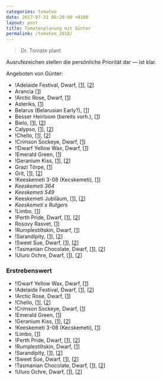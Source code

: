 ```yaml
---
categories: tomaten
date: 2017-07-31 06:20:00 +0100
layout: post
title: Tomatenplanung mit Günter
permalink: /tomaten_2018/
---
```


> Dr. Tomate plant

Ausrufezeichen stellen die persönliche Priorität dar — ist klar.

Angeboten von Günter:

- !Adelaide Festival, Dwarf, [[1](http://tatianastomatobase.com/wiki/Adelaide_Festival)], [[2](https://www.glenseeds.co.za/products/dwarf-adeleide-festival)]
- Arancia [[1](http://www.pflanzen-traum.de/product_info.php?products_id=311)]
- !Arctic Rose, Dwarf, [[1](http://tatianastomatobase.com/wiki/Dwarf_Arctic_Rose)]
- Asteriks, [[1](http://www.tomaten-forum.com/Thread-Tomaten-Sortenbeschreibungen?pid=80938#pid80938)]
- Belarus (Belarusian Early?), [[1](http://t.tatianastomatobase.com:88/wiki/Belarusian_Early)]
- Besser Heirloom (bereits vorh.), [[1](http://www.tomaten-atlas.de/sorten/b/110-besser)]
- Bielo, [[1](http://www.tomaten-atlas.de/sorten/b/5553-bielo-russian)], [[2](http://www.tomaten-forum.com/Thread-Tomaten-Sortenbeschreibungen?pid=94552#pid94552)]
- Calypso, [[1](http://www.tomaten-forum.com/Thread-Tomaten-Sortenbeschreibungen?pid=81054#pid81054)], [[2](http://www.tomaten-atlas.de/sorten/c/768-calypso)]
- !Chello, [[1](http://www.tomaten-atlas.de/sorten/c/1848-chello)], [[2](http://www.tomaten-forum.com/Thread-Tomaten-Sortenbeschreibungen?pid=30412#pid30412)]
- !Crimson Sockeye, Dwarf, [[1](http://www.tomaten-forum.com/Thread-Tomaten-Sortenbeschreibungen?pid=94294#pid94294)]
- !!Dwarf Yellow Wax, Dwarf, [[1](http://www.tomaten-atlas.de/sorten/d/3354-dwarf-wax)]
- !Emerald Green, [[1](http://www.rareseeds.com/emerald-evergreen-tomato/)]
- !Geranium Kiss, [[1](http://www.tomaten-forum.com/Thread-Tomaten-Sortenbeschreibungen?pid=50934#pid50934)], [[2](http://www.tomaten-atlas.de/sorten/g/2145-geranium-kiss)]
- Grazi Törpe, [[1](http://www.tomaten-forum.com/Thread-Tomaten-Sortenbeschreibungen?pid=80911#pid80911)]
- Grit, [[1](http://www.tomaten-forum.com/Thread-Tomaten-Sortenbeschreibungen?pid=80991#pid80991)], [[2](http://www.tomaten-atlas.de/sorten/g/1751-grit)]
- !Keeskemeti 3-08 (Kecskemeti), [[1](http://www.tomaten-forum.com/Thread-Tomaten-Sortenbeschreibungen?pid=80894#pid80894)]
- *Keeskemeti 364*
- *Keeskemeti 549*
- Keeskemeti Jubiläum, [[1](http://www.tomaten-atlas.de/sorten/k/1295-kecskemeti-jubileum)], [[2](http://www.tomaten-forum.com/Thread-Tomaten-Sortenbeschreibungen?pid=80910#pid80910)]
- *Keeskemeti x Rutgers*
- !Limbo, [[1](http://www.tomaten-forum.com/Thread-Tomaten-Sortenbeschreibungen?pid=81032#pid81032)]
- !Perth Pride, Dwarf, [[1](http://www.tomaten-atlas.de/sorten/p/3395-perth-pride)], [[2](http://www.tomaten-forum.com/Thread-Tomaten-Sortenbeschreibungen?pid=50975#pid50975)]
- Rosovy Rasvet, [[1](http://www.tomaten-forum.com/Thread-Tomaten-Sortenbeschreibungen?pid=94307#pid94307)]
- !Rumplestiltskin, Dwarf, [[1](http://www.tomaten-forum.com/Thread-Tomaten-Sortenbeschreibungen?pid=94300#pid94300)]
- !Sarandipity, [[1](http://www.tomaten-forum.com/Thread-Tomaten-Sortenbeschreibungen?pid=94486#pid94486)], [[2](http://www.tomaten-atlas.de/sorten/s/6094-sarandipity)]
- !Sweet Sue, Dwarf, [[1](http://www.tomaten-atlas.de/sorten/d/4031-dwarf-sweet-sue)], [[2](http://www.tomaten-forum.com/Thread-Tomaten-Sortenbeschreibungen?pid=94402#pid94402)]
- !Tasmanian Chocolate, Dwarf, [[1](http://www.tomaten-atlas.de/sorten/t/3415-tasmanian-chocolate)], [[2](http://www.tomatenundanderes.eu/tomatenparade/14-beispielbeitraege/519-tasmanian-chocolate-dwarf)]
- !Uluro Ochre, Dwarf, [[1](http://www.tomaten-forum.com/Thread-Tomaten-Sortenbeschreibungen?pid=94452#pid94452)], [[2](http://www.tomaten-atlas.de/sorten/u/5900-uluru-ochre)]


### Erstrebenswert

- !!Dwarf Yellow Wax, Dwarf, [[1](http://www.tomaten-atlas.de/sorten/d/3354-dwarf-wax)]
- !Adelaide Festival, Dwarf, [[1](http://tatianastomatobase.com/wiki/Adelaide_Festival)], [[2](https://www.glenseeds.co.za/products/dwarf-adeleide-festival)]
- !Arctic Rose, Dwarf, [[1](http://tatianastomatobase.com/wiki/Dwarf_Arctic_Rose)]
- !Chello, [[1](http://www.tomaten-atlas.de/sorten/c/1848-chello)], [[2](http://www.tomaten-forum.com/Thread-Tomaten-Sortenbeschreibungen?pid=30412#pid30412)]
- !Crimson Sockeye, Dwarf, [[1](http://www.tomaten-forum.com/Thread-Tomaten-Sortenbeschreibungen?pid=94294#pid94294)]
- !Emerald Green, [[1](http://www.rareseeds.com/emerald-evergreen-tomato/)]
- !Geranium Kiss, [[1](http://www.tomaten-forum.com/Thread-Tomaten-Sortenbeschreibungen?pid=50934#pid50934)], [[2](http://www.tomaten-atlas.de/sorten/g/2145-geranium-kiss)]
- !Keeskemeti 3-08 (Kecskemeti), [[1](http://www.tomaten-forum.com/Thread-Tomaten-Sortenbeschreibungen?pid=80894#pid80894)]
- !Limbo, [[1](http://www.tomaten-forum.com/Thread-Tomaten-Sortenbeschreibungen?pid=81032#pid81032)]
- !Perth Pride, Dwarf, [[1](http://www.tomaten-atlas.de/sorten/p/3395-perth-pride)], [[2](http://www.tomaten-forum.com/Thread-Tomaten-Sortenbeschreibungen?pid=50975#pid50975)]
- !Rumplestiltskin, Dwarf, [[1](http://www.tomaten-forum.com/Thread-Tomaten-Sortenbeschreibungen?pid=94300#pid94300)]
- !Sarandipity, [[1](http://www.tomaten-forum.com/Thread-Tomaten-Sortenbeschreibungen?pid=94486#pid94486)], [[2](http://www.tomaten-atlas.de/sorten/s/6094-sarandipity)]
- !Sweet Sue, Dwarf, [[1](http://www.tomaten-atlas.de/sorten/d/4031-dwarf-sweet-sue)], [[2](http://www.tomaten-forum.com/Thread-Tomaten-Sortenbeschreibungen?pid=94402#pid94402)]
- !Tasmanian Chocolate, Dwarf, [[1](http://www.tomaten-atlas.de/sorten/t/3415-tasmanian-chocolate)], [[2](http://www.tomatenundanderes.eu/tomatenparade/14-beispielbeitraege/519-tasmanian-chocolate-dwarf)]
- !Uluro Ochre, Dwarf, [[1](http://www.tomaten-forum.com/Thread-Tomaten-Sortenbeschreibungen?pid=94452#pid94452)], [[2](http://www.tomaten-atlas.de/sorten/u/5900-uluru-ochre)]
